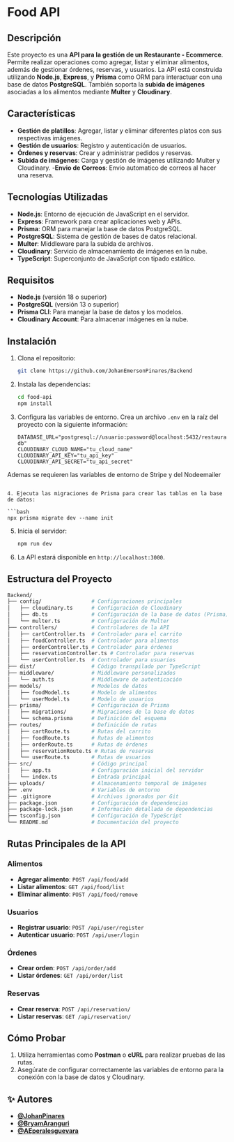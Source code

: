 
# Food API

## Descripción

Este proyecto es una **API para la gestión de un Restaurante - Ecommerce**. Permite realizar operaciones como agregar, listar y eliminar alimentos, además de gestionar órdenes, reservas, y usuarios.
La API está construida utilizando **Node.js**, **Express**, y **Prisma** como ORM para interactuar con una base de datos **PostgreSQL**. También soporta la **subida de imágenes** asociadas a los alimentos mediante **Multer** y **Cloudinary**.

## Características

- **Gestión de platillos**: Agregar, listar y eliminar diferentes platos con sus respectivas imágenes.
- **Gestión de usuarios**: Registro y autenticación de usuarios.
- **Órdenes y reservas**: Crear y administrar pedidos y reservas.
- **Subida de imágenes**: Carga y gestión de imágenes utilizando Multer y Cloudinary.
-**Envio de Correos**: Envio automatico de correos al hacer una reserva.

## Tecnologías Utilizadas

- **Node.js**: Entorno de ejecución de JavaScript en el servidor.
- **Express**: Framework para crear aplicaciones web y APIs.
- **Prisma**: ORM para manejar la base de datos PostgreSQL.
- **PostgreSQL**: Sistema de gestión de bases de datos relacional.
- **Multer**: Middleware para la subida de archivos.
- **Cloudinary**: Servicio de almacenamiento de imágenes en la nube.
- **TypeScript**: Superconjunto de JavaScript con tipado estático.

## Requisitos

- **Node.js** (versión 18 o superior)
- **PostgreSQL** (versión 13 o superior)
- **Prisma CLI**: Para manejar la base de datos y los modelos.
- **Cloudinary Account**: Para almacenar imágenes en la nube.

## Instalación

1. Clona el repositorio:

   ```bash
   git clone https://github.com/JohanEmersonPinares/Backend
   ```

2. Instala las dependencias:

   ```bash
   cd food-api
   npm install
   ```

3. Configura las variables de entorno. Crea un archivo `.env` en la raíz del proyecto con la siguiente información:

   ```env
   DATABASE_URL="postgresql://usuario:password@localhost:5432/restaurant-db"
   CLOUDINARY_CLOUD_NAME="tu_cloud_name"
   CLOUDINARY_API_KEY="tu_api_key"
   CLOUDINARY_API_SECRET="tu_api_secret"

Ademas se requieren las variables de entorno de Stripe y del Nodeemailer
   ```

4. Ejecuta las migraciones de Prisma para crear las tablas en la base de datos:

   ```bash
   npx prisma migrate dev --name init
   ```

5. Inicia el servidor:

   ```bash
   npm run dev
   ```

6. La API estará disponible en `http://localhost:3000`.

## Estructura del Proyecto

```bash
Backend/
├── config/                # Configuraciones principales
│   ├── cloudinary.ts      # Configuración de Cloudinary
│   ├── db.ts              # Configuración de la base de datos (Prisma)
│   └── multer.ts          # Configuración de Multer
├── controllers/           # Controladores de la API
│   ├── cartController.ts  # Controlador para el carrito
│   ├── foodController.ts  # Controlador para alimentos
│   ├── orderController.ts # Controlador para órdenes
│   ├── reservationController.ts # Controlador para reservas
│   └── userController.ts  # Controlador para usuarios
├── dist/                  # Código transpilado por TypeScript
├── middleware/            # Middleware personalizados
│   └── auth.ts            # Middleware de autenticación
├── models/                # Modelos de datos
│   ├── foodModel.ts       # Modelo de alimentos
│   └── userModel.ts       # Modelo de usuarios
├── prisma/                # Configuración de Prisma
│   ├── migrations/        # Migraciones de la base de datos
│   └── schema.prisma      # Definición del esquema
├── routes/                # Definición de rutas
│   ├── cartRoute.ts       # Rutas del carrito
│   ├── foodRoute.ts       # Rutas de alimentos
│   ├── orderRoute.ts      # Rutas de órdenes
│   ├── reservationRoute.ts # Rutas de reservas
│   └── userRoute.ts       # Rutas de usuarios
├── src/                   # Código principal
│   ├── app.ts             # Configuración inicial del servidor
│   └── index.ts           # Entrada principal
├── uploads/               # Almacenamiento temporal de imágenes
├── .env                   # Variables de entorno
├── .gitignore             # Archivos ignorados por Git
├── package.json           # Configuración de dependencias
├── package-lock.json      # Información detallada de dependencias
├── tsconfig.json          # Configuración de TypeScript
└── README.md              # Documentación del proyecto
```

## Rutas Principales de la API

### Alimentos

- **Agregar alimento**: `POST /api/food/add`
- **Listar alimentos**: `GET /api/food/list`
- **Eliminar alimento**: `POST /api/food/remove`

### Usuarios

- **Registrar usuario**: `POST /api/user/register`
- **Autenticar usuario**: `POST /api/user/login`

### Órdenes

- **Crear orden**: `POST /api/order/add`
- **Listar órdenes**: `GET /api/order/list`

### Reservas

- **Crear reserva**: `POST /api/reservation/`
- **Listar reservas**: `GET /api/reservation/`

## Cómo Probar

1. Utiliza herramientas como **Postman** o **cURL** para realizar pruebas de las rutas.
2. Asegúrate de configurar correctamente las variables de entorno para la conexión con la base de datos y Cloudinary.


## ✨ Autores

- **[@JohanPinares](https://github.com/JohanEmersonPinares)**
- **[@BryamAranguri](https://github.com/bryamaranguri)**
- **[@AEperalesguevara](https://github.com/AEperalesguevara)**

